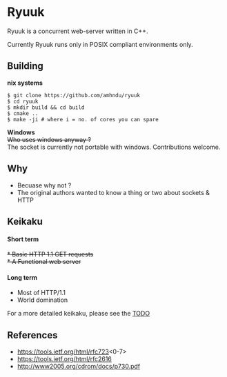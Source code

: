 # Ryuuk

Ryuuk is a concurrent web-server written in C++.

Currently Ryuuk runs only in POSIX compliant environments only.

## Building

**nix systems**
```
$ git clone https://github.com/amhndu/ryuuk
$ cd ryuuk
$ mkdir build && cd build
$ cmake ..
$ make -ji # where i = no. of cores you can spare
```

**Windows**   
~~Who uses windows anyway ?~~   
The socket is currently not portable with windows. Contributions welcome.

## Why

* Becuase why not ?
* The original authors wanted to know a thing or two about sockets & HTTP


## Keikaku


#### Short term

~~* Basic HTTP 1.1 GET requests~~   
~~* A Functional web server~~   


#### Long term

* Most of HTTP/1.1
* World domination

For a more detailed keikaku, please see the [TODO](TODO.md)

## References

* https://tools.ietf.org/html/rfc723<0-7>  
* https://tools.ietf.org/html/rfc2616  
* http://www2005.org/cdrom/docs/p730.pdf  
